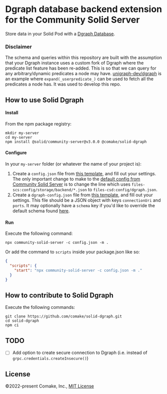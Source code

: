 # Dgraph database backend extension for the Community Solid Server

Store data in your Solid Pod with a [Dgraph Database](https://dgraph.io/).

### Disclaimer

The schema and queries within this repository are built with the assumption that your Dgraph instance uses a custom fork of Dgraph where the predicate list feature has been re-added. This is so that we can query for any arbitrary/dynamic predicates a node may have. [unigraph-dev/dgraph](https://github.com/unigraph-dev/dgraph) is an example where `expand(_userpredicate_)` can be used to fetch all the predicates a node has. It was used to develop this repo.


## How to use Solid Dgraph

#### Install
From the npm package registry:
```shell
mkdir my-server
cd my-server
npm install @solid/community-server@v3.0.0 @comake/solid-dgraph
```

#### Configure
In your `my-server` folder (or whatever the name of your project is):
1. Create a `config.json` file from [this template](https://github.com/comake/solid-dgraph/blob/main/config-example.json), and fill out your settings. The only important change to make to the [default config from Community Solid Server](https://github.com/CommunitySolidServer/CommunitySolidServer/blob/main/config/default.json) is to change the line which uses `files-scs:config/storage/backend/*.json` to  `files-csd:config/dgraph.json`.
2. Create a `dgraph-config.json` file from [this template](https://github.com/comake/solid-dgraph/blob/main/dgraph-config-example.json), and fill out your settings. This file should be a JSON object with keys `connectionUri` and `ports`. It may optionally have a `schema` key if you'd like to override the default schema found [here](https://github.com/comake/solid-dgraph/blob/main/src/DgraphUtil.ts#L5).

#### Run
Execute the following command:
```shell
npx community-solid-server -c config.json -m .
```
Or add the command to `scripts` inside your package.json like so:
```json
{
  "scripts": {
    "start": "npx community-solid-server -c config.json -m ."
  }
}
```

## How to contribute to Solid Dgraph

Execute the following commands:
```shell
git clone https://github.com/comake/solid-dgraph.git
cd solid-dgraph
npm ci
```

## TODO
- [ ] Add option to create secure connection to Dgraph (i.e. instead of `grpc.credentials.createInsecure()`)

## License

©2022-present Comake, Inc., [MIT License](https://github.com/comake/solid-dgraph/blob/main/LICENSE)
